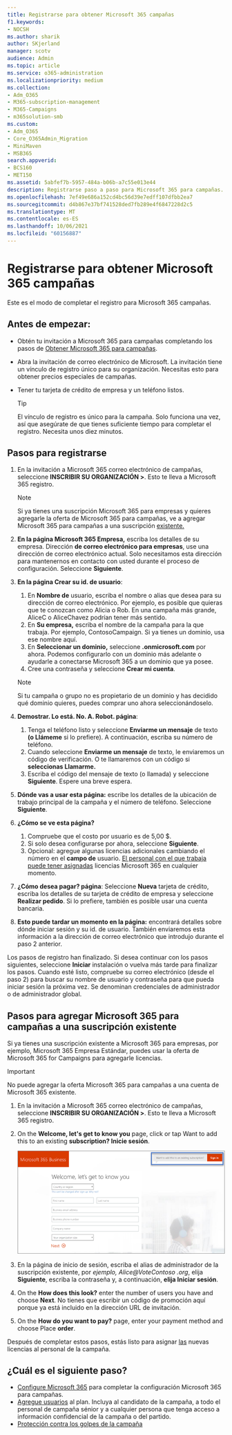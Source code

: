 ```yaml
---
title: Registrarse para obtener Microsoft 365 campañas
f1.keywords:
- NOCSH
ms.author: sharik
author: SKjerland
manager: scotv
audience: Admin
ms.topic: article
ms.service: o365-administration
ms.localizationpriority: medium
ms.collection:
- Adm_O365
- M365-subscription-management
- M365-Campaigns
- m365solution-smb
ms.custom:
- Adm_O365
- Core_O365Admin_Migration
- MiniMaven
- MSB365
search.appverid:
- BCS160
- MET150
ms.assetid: 5abfef7b-5957-484a-b06b-a7c55e013e44
description: Registrarse paso a paso para Microsoft 365 para campañas. Proteja su campaña de las amenazas de ciberseguridad al correo electrónico, los datos y la comunicación.
ms.openlocfilehash: 7ef49e686a152cd4bc56d39e7edff107dfbb2ea7
ms.sourcegitcommit: d4b867e37bf741528ded7fb289e4f6847228d2c5
ms.translationtype: MT
ms.contentlocale: es-ES
ms.lasthandoff: 10/06/2021
ms.locfileid: "60156887"
---
```

# <a name="sign-up-for-microsoft-365-for-campaigns"></a>Registrarse para obtener Microsoft 365 campañas 

Este es el modo de completar el registro para Microsoft 365 campañas.

## <a name="before-you-start"></a>Antes de empezar:

- Obtén tu invitación a Microsoft 365 para campañas completando los pasos de [Obtener Microsoft 365 para campañas](get-microsoft-365-campaigns.md#get-microsoft-365-for-campaigns).
- Abra la invitación de correo electrónico de Microsoft. La invitación tiene un vínculo de registro único para su organización. Necesitas esto para obtener precios especiales de campañas.
- Tener tu tarjeta de crédito de empresa y un teléfono listos.

    > [!TIP]
    > El vínculo de registro es único para la campaña. Solo funciona una vez, así que asegúrate de que tienes suficiente tiempo para completar el registro. Necesita unos diez minutos.

## <a name="steps-to-sign-up"></a>Pasos para registrarse

1. En la invitación a Microsoft 365 correo electrónico de campañas, seleccione **INSCRIBIR SU ORGANIZACIÓN >**. Esto te lleva a Microsoft 365 registro.
    > [!NOTE]
    > Si ya tienes una suscripción Microsoft 365 para empresas y quieres agregarle la oferta de Microsoft 365 para campañas, ve a agregar Microsoft 365 para campañas a una suscripción [existente.](#steps-to-add-microsoft-365-for-campaigns-to-an-existing-subscription)
1. **En la página Microsoft 365 Empresa,** escriba los detalles de su empresa. Dirección **de correo electrónico para empresas**, use una dirección de correo electrónico actual. Solo necesitamos esta dirección para mantenernos en contacto con usted durante el proceso de configuración. Seleccione **Siguiente**.
1. **En la página Crear su id. de usuario**:
    1. En **Nombre de** usuario, escriba el nombre o alias que desea para su dirección de correo electrónico. Por ejemplo, es posible que quieras que te conozcan como Alicia o Rob. En una campaña más grande, AliceC o AliceChavez podrían tener más sentido.
    2. En **Su empresa,** escriba el nombre de la campaña para la que trabaja. Por ejemplo, ContosoCampaign. Si ya tienes un dominio, usa ese nombre aquí. 
    3. En **Seleccionar un dominio,** seleccione **.onmicrosoft.com** por ahora. Podemos configurarlo con un dominio más adelante o ayudarle a conectarse Microsoft 365 a un dominio que ya posee.
    4. Cree una contraseña y seleccione **Crear mi cuenta**.
    > [!NOTE]
    > Si tu campaña o grupo no es propietario de un dominio y has decidido qué dominio quieres, puedes comprar uno ahora seleccionándoselo.

4. **Demostrar. Lo está. No. A. Robot. página**:
    1. Tenga el teléfono listo y seleccione **Enviarme un mensaje** de texto **(o Llámeme** si lo prefiere). A continuación, escriba su número de teléfono. 
    2. Cuando seleccione **Enviarme un mensaje** de texto, le enviaremos un código de verificación. O te llamaremos con un código si **seleccionas Llamarme.**
    3. Escriba el código del mensaje de texto (o llamada) y seleccione **Siguiente**. Espere una breve espera. 
5. **Dónde vas a usar esta página:** escribe los detalles de la ubicación de trabajo principal de la campaña y el número de teléfono. Seleccione **Siguiente**.
6. **¿Cómo se ve esta página?**
    1. Compruebe que el costo por usuario es de 5,00 $. 
    2. Si solo desea configurarse por ahora, seleccione **Siguiente**. 
    3. Opcional: agregue algunas licencias adicionales cambiando el número en el **campo de** usuario. [El personal con el que trabaja puede tener asignadas](../admin/add-users/add-users.md?toc=%2fmicrosoft-365%2fcampaigns%2ftoc.json) licencias Microsoft 365 en cualquier momento.
7. **¿Cómo desea pagar? página**: Seleccione **Nueva** tarjeta de crédito, escriba los detalles de su tarjeta de crédito de empresa y seleccione **Realizar pedido**. Si lo prefiere, también es posible usar una cuenta bancaria.
8. **Esto puede tardar un momento en la página:** encontrará detalles sobre dónde iniciar sesión y su id. de usuario. También enviaremos esta información a la dirección de correo electrónico que introdujo durante el paso 2 anterior.

Los pasos de registro han finalizado. Si desea continuar con los pasos siguientes, seleccione **Iniciar** instalación o vuelva más tarde para finalizar los pasos. Cuando esté listo, compruebe su correo electrónico (desde el paso 2) para buscar su nombre de usuario y contraseña para que pueda iniciar sesión la próxima vez. Se denominan credenciales de administrador o de administrador global.

## <a name="steps-to-add-microsoft-365-for-campaigns-to-an-existing-subscription"></a>Pasos para agregar Microsoft 365 para campañas a una suscripción existente

Si ya tienes una suscripción existente a Microsoft 365 para empresas, por ejemplo, Microsoft 365 Empresa Estándar, puedes usar la oferta de Microsoft 365 for Campaigns para agregarle licencias.
> [!IMPORTANT]
> No puede agregar la oferta Microsoft 365 para campañas a una cuenta de Microsoft 365 existente.

1. En la invitación a Microsoft 365 correo electrónico de campañas, seleccione **INSCRIBIR SU ORGANIZACIÓN >**. Esto te lleva a Microsoft 365 registro.
2. On the **Welcome, let's get to know you** page, click or tap Want to add this to an existing **subscription? Inicie sesión**.
    
    ![Elija Iniciar sesión en la esquina superior derecha.](../media/addtoexisting.png)
3. En la página de inicio de sesión, escriba el alias de administrador de la suscripción existente, por *ejemplo, <span></span> Alice@VoteContoso .org*, elija **Siguiente**, escriba la contraseña y, a continuación, **elija Iniciar sesión**.
4. On the **How does this look?** enter the number of users you have and choose **Next**. No tienes que escribir un código de promoción aquí porque ya está incluido en la dirección URL de invitación.
5. On the **How do you want to pay?** page, enter your payment method and choose Place **order**.

Después de completar estos pasos, estás listo para asignar [las](../admin/manage/assign-licenses-to-users.md) nuevas licencias al personal de la campaña.

## <a name="whats-next"></a>¿Cuál es el siguiente paso?

- [Configure Microsoft 365](../business/set-up.md?toc=/microsoft-365/campaigns/toc.json) para completar la configuración Microsoft 365 para campañas.
- [Agregue usuarios](../admin/add-users/add-users.md?toc=%2fmicrosoft-365%2fcampaigns%2ftoc.json) al plan. Incluya al candidato de la campaña, a todo el personal de campaña sénior y a cualquier persona que tenga acceso a información confidencial de la campaña o del partido.
- [Protección contra los golpes de la campaña](m365-campaigns-security-overview.md)
